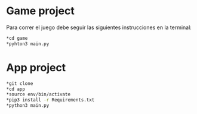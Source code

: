 # Game project

Para correr el juego debe seguir las siguientes instrucciones en la terminal:

```sh
*cd game
*pyhton3 main.py

```

# App project

```sh
*git clone
*cd app
*source env/bin/activate
*pip3 install -r Requirements.txt
*python3 main.py

```



